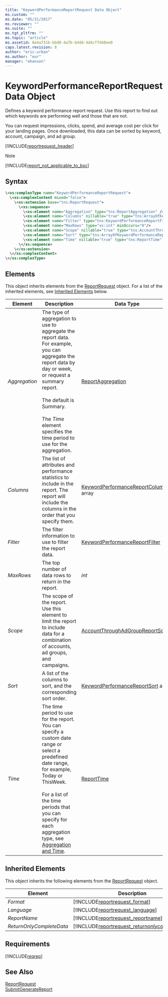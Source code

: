 ```yaml
---
title: "KeywordPerformanceReportRequest Data Object"
ms.custom: ""
ms.date: "05/31/2017"
ms.reviewer: ""
ms.suite: ""
ms.tgt_pltfrm: ""
ms.topic: "article"
ms.assetid: 8a4a731b-bbd8-4a7b-b4d8-4d4cffd48ee0
caps.latest.revision: 8
author: "eric-urban"
ms.author: "eur"
manager: "ehansen"
---
```

# KeywordPerformanceReportRequest Data Object
Defines a keyword performance report request. Use this report to find out which keywords are performing well and those that are not. 

You can request impressions, clicks, spend, and average cost per click for your landing pages. Once downloaded, this data can be sorted by keyword, account, campaign, and ad group.

[!INCLUDE[reportrequest_header](../reporting-api/includes/reportrequest-header.md)]

> [!NOTE]
> [!INCLUDE[report_not_applicable_to_bsc](../reporting-api/includes/report-not-applicable-to-bsc.md)]

## Syntax

```xml
\<xs:complexType name="KeywordPerformanceReportRequest">
  \<xs:complexContent mixed="false">
    \<xs:extension base="tns:ReportRequest">
      \<xs:sequence>
        \<xs:element name="Aggregation" type="tns:ReportAggregation" />
        \<xs:element name="Columns" nillable="true" type="tns:ArrayOfKeywordPerformanceReportColumn" />
        \<xs:element name="Filter" type="tns:KeywordPerformanceReportFilter" nillable="true" minOccurs="0"/>
        \<xs:element name="MaxRows" type="xs:int" minOccurs="0"/>
        \<xs:element name="Scope" nillable="true" type="tns:AccountThroughAdGroupReportScope" />
        \<xs:element name="Sort" type="tns:ArrayOfKeywordPerformanceReportSort" nillable="true" minOccurs="0"/>
        \<xs:element name="Time" nillable="true" type="tns:ReportTime" />
      \</xs:sequence>
    \</xs:extension>
  \</xs:complexContent>
\</xs:complexType>
```

## <a name="Elements"></a>Elements
This object inherits elements from the [ReportRequest](../reporting-api/reportrequest-data-object.md) object. For a list of the inherited elements, see [Inherited Elements](#InheritedElements) below.

|Element|Description|Data Type|Required|
|-----------|---------------|-------------|------------|
|*Aggregation*|The type of aggregation to use to aggregate the report data. For example, you can aggregate the report data by day or week, or request a summary report.<br /><br />The default is Summary.<br /><br />The *Time* element specifies the time period to use for the aggregation.|[ReportAggregation](../reporting-api/reportaggregation-value-set.md)|Optional|
|*Columns*|The list of attributes and performance statistics to include in the report. The report will include the columns in the order that you specify them.|[KeywordPerformanceReportColumn](../reporting-api/keywordperformancereportcolumn-value-set.md) array|Required|
|*Filter*|The filter information to use to filter the report data.|[KeywordPerformanceReportFilter](../reporting-api/keywordperformancereportfilter-data-object.md)|Optional|
|*MaxRows*|The top number of data rows to return in the report.|*int*|Optional|
|*Scope*|The scope of the report. Use this element to limit the report to include data for a combination of accounts, ad groups, and campaigns.|[AccountThroughAdGroupReportScope](../reporting-api/accountthroughadgroupreportscope-data-object.md)|Required|
|*Sort*|A list of the columns to sort, and the corresponding sort order.|[KeywordPerformanceReportSort](../reporting-api/keywordperformancereportsort-data-object.md) array|Optional|
|*Time*|The time period to use for the report. You can specify a custom date range or select a predefined date range, for example, Today or ThisWeek.<br /><br />For a list of the time periods that you can specify for each aggregation type, see [Aggregation and Time](http://go.microsoft.com/fwlink/?LinkId=691012).|[ReportTime](../reporting-api/reporttime-data-object.md)|Required|

## <a name="InheritedElements"></a>Inherited Elements
This object inherits the following elements from the [ReportRequest](../reporting-api/reportrequest-data-object.md) object.

|Element|Description|Data Type|Required/Optional|
|-----------|---------------|-------------|---------------------|
|*Format*|[!INCLUDE[reportrequest_format](../reporting-api/includes/reportrequest-format.md)]|[ReportFormat](../reporting-api/reportformat-value-set.md)|Optional|
|*Language*|[!INCLUDE[reportrequest_language](../reporting-api/includes/reportrequest-language.md)]|[ReportLanguage](../reporting-api/reportlanguage-value-set.md)|Optional|
|*ReportName*|[!INCLUDE[reportrequest_reportname](../reporting-api/includes/reportrequest-reportname.md)]|*string*|Optional|
|*ReturnOnlyCompleteData*|[!INCLUDE[reportrequest_returnonlycompletedata](../reporting-api/includes/reportrequest-returnonlycompletedata.md)]|*boolean*|Optional|

## Requirements
[!INCLUDE[reqrep](../reporting-api/includes/reqrep.md)]
## See Also
[ReportRequest](../reporting-api/reportrequest-data-object.md)  
[SubmitGenerateReport](../reporting-api/submitgeneratereport-service-operation.md)  


